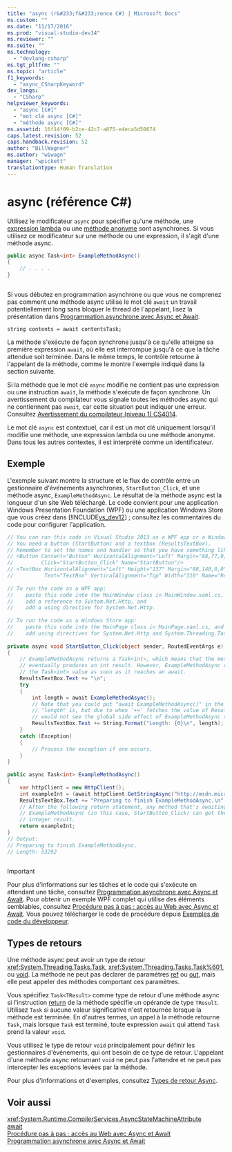 ```yaml
---
title: "async (r&#233;f&#233;rence C#) | Microsoft Docs"
ms.custom: ""
ms.date: "11/17/2016"
ms.prod: "visual-studio-dev14"
ms.reviewer: ""
ms.suite: ""
ms.technology: 
  - "devlang-csharp"
ms.tgt_pltfrm: ""
ms.topic: "article"
f1_keywords: 
  - "async_CSharpKeyword"
dev_langs: 
  - "CSharp"
helpviewer_keywords: 
  - "async [C#]"
  - "mot clé async [C#]"
  - "méthode async [C#]"
ms.assetid: 16f14f09-b2ce-42c7-a875-e4eca5d50674
caps.latest.revision: 52
caps.handback.revision: 52
author: "BillWagner"
ms.author: "wiwagn"
manager: "wpickett"
translationtype: Human Translation
---
```

# async (r&#233;f&#233;rence C#)
Utilisez le modificateur `async` pour spécifier qu'une méthode, une [expression lambda](../../../csharp/programming-guide/statements-expressions-operators/lambda-expressions.md) ou une [méthode anonyme](../../../csharp/programming-guide/statements-expressions-operators/anonymous-methods.md) sont asynchrones.  Si vous utilisez ce modificateur sur une méthode ou une expression, il s'agit d'une méthode async.  
  
```c#  
public async Task<int> ExampleMethodAsync()  
{  
    // . . . .  
}  
  
```  
  
 Si vous débutez en programmation asynchrone ou que vous ne comprenez pas comment une méthode async utilise le mot clé `await` un travail potentiellement long sans bloquer le thread de l'appelant, lisez la présentation dans [Programmation asynchrone avec Async et Await](../Topic/Asynchronous%20Programming%20with%20Async%20and%20Await%20\(C%23%20and%20Visual%20Basic\).md).  
  
```  
string contents = await contentsTask;  
```  
  
 La méthode s'exécute de façon synchrone jusqu'à ce qu'elle atteigne sa première expression `await`, où elle est interrompue jusqu'à ce que la tâche attendue soit terminée.  Dans le même temps, le contrôle retourne à l'appelant de la méthode, comme le montre l'exemple indiqué dans la section suivante.  
  
 Si la méthode que le mot clé `async` modifie ne contient pas une expression ou une instruction `await`, la méthode s'exécute de façon synchrone.  Un avertissement du compilateur vous signale toutes les méthodes async qui ne contiennent pas `await`, car cette situation peut indiquer une erreur.  Consultez [Avertissement du compilateur \(niveau 1\) CS4014](../../../csharp/language-reference/compiler-messages/cs4014.md).  
  
 Le mot clé `async` est contextuel, car il est un mot clé uniquement lorsqu'il modifie une méthode, une expression lambda ou une méthode anonyme.  Dans tous les autres contextes, il est interprété comme un identificateur.  
  
## Exemple  
 L'exemple suivant montre la structure et le flux de contrôle entre un gestionnaire d'événements asynchrones, `StartButton_Click`, et une méthode async, `ExampleMethodAsync`.  Le résultat de la méthode async est la longueur d'un site Web téléchargé.  Le code convient pour une application Windows Presentation Foundation \(WPF\) ou une application Windows Store que vous créez dans [!INCLUDE[vs_dev12](../../../csharp/getting-started/includes/vs_dev12_md.md)] ; consultez les commentaires du code pour configurer l'application.  
  
```c#  
// You can run this code in Visual Studio 2013 as a WPF app or a Windows Store app.  
// You need a button (StartButton) and a textbox (ResultsTextBox).  
// Remember to set the names and handler so that you have something like this:  
// <Button Content="Button" HorizontalAlignment="Left" Margin="88,77,0,0" VerticalAlignment="Top" Width="75"  
//         Click="StartButton_Click" Name="StartButton"/>  
// <TextBox HorizontalAlignment="Left" Height="137" Margin="88,140,0,0" TextWrapping="Wrap"   
//          Text="TextBox" VerticalAlignment="Top" Width="310" Name="ResultsTextBox"/>  
  
// To run the code as a WPF app:  
//    paste this code into the MainWindow class in MainWindow.xaml.cs,  
//    add a reference to System.Net.Http, and  
//    add a using directive for System.Net.Http.  
  
// To run the code as a Windows Store app:  
//    paste this code into the MainPage class in MainPage.xaml.cs, and  
//    add using directives for System.Net.Http and System.Threading.Tasks.  
  
private async void StartButton_Click(object sender, RoutedEventArgs e)  
{  
    // ExampleMethodAsync returns a Task<int>, which means that the method  
    // eventually produces an int result. However, ExampleMethodAsync returns  
    // the Task<int> value as soon as it reaches an await.  
    ResultsTextBox.Text += "\n";  
    try  
    {  
        int length = await ExampleMethodAsync();  
        // Note that you could put "await ExampleMethodAsync()" in the next line where  
        // "length" is, but due to when '+=' fetches the value of ResultsTextBox, you  
        // would not see the global side effect of ExampleMethodAsync setting the text.  
        ResultsTextBox.Text += String.Format("Length: {0}\n", length);  
    }  
    catch (Exception)  
    {  
        // Process the exception if one occurs.  
    }  
}  
  
public async Task<int> ExampleMethodAsync()  
{  
    var httpClient = new HttpClient();  
    int exampleInt = (await httpClient.GetStringAsync("http://msdn.microsoft.com")).Length;  
    ResultsTextBox.Text += "Preparing to finish ExampleMethodAsync.\n";  
    // After the following return statement, any method that's awaiting  
    // ExampleMethodAsync (in this case, StartButton_Click) can get the   
    // integer result.  
    return exampleInt;  
}  
// Output:  
// Preparing to finish ExampleMethodAsync.  
// Length: 53292  
  
```  
  
> [!IMPORTANT]
>  Pour plus d'informations sur les tâches et le code qui s'exécute en attendant une tâche, consultez [Programmation asynchrone avec Async et Await](../Topic/Asynchronous%20Programming%20with%20Async%20and%20Await%20\(C%23%20and%20Visual%20Basic\).md).  Pour obtenir un exemple WPF complet qui utilise des éléments semblables, consultez [Procédure pas à pas : accès au Web avec Async et Await](../Topic/Walkthrough:%20Accessing%20the%20Web%20by%20Using%20Async%20and%20Await%20\(C%23%20and%20Visual%20Basic\).md).  Vous pouvez télécharger le code de procédure depuis [Exemples de code du développeur](http://go.microsoft.com/fwlink/?LinkId=255191).  
  
## Types de retours  
 Une méthode async peut avoir un type de retour <xref:System.Threading.Tasks.Task>, <xref:System.Threading.Tasks.Task%601>, ou [void](../../../csharp/language-reference/keywords/void.md).  La méthode ne peut pas déclarer de paramètres [ref](../../../csharp/language-reference/keywords/ref.md) ou [out](../../../csharp/language-reference/keywords/out.md), mais elle peut appeler des méthodes comportant ces paramètres.  
  
 Vous spécifiez `Task<TResult>` comme type de retour d'une méthode async si l'instruction [return](../../../csharp/language-reference/keywords/return.md) de la méthode spécifie un opérande de type `TResult`.  Utilisez `Task` si aucune valeur significative n'est retournée lorsque la méthode est terminée.  En d'autres termes, un appel à la méthode retourne `Task`, mais lorsque `Task` est terminé, toute expression `await` qui attend `Task` prend la valeur `void`.  
  
 Vous utilisez le type de retour `void` principalement pour définir les gestionnaires d'événements, qui ont besoin de ce type de retour.  L'appelant d'une méthode async retournant `void` ne peut pas l'attendre et ne peut pas intercepter les exceptions levées par la méthode.  
  
 Pour plus d'informations et d'exemples, consultez [Types de retour Async](../Topic/Async%20Return%20Types%20\(C%23%20and%20Visual%20Basic\).md).  
  
## Voir aussi  
 <xref:System.Runtime.CompilerServices.AsyncStateMachineAttribute>   
 [await](../../../csharp/language-reference/keywords/await.md)   
 [Procédure pas à pas : accès au Web avec Async et Await](../Topic/Walkthrough:%20Accessing%20the%20Web%20by%20Using%20Async%20and%20Await%20\(C%23%20and%20Visual%20Basic\).md)   
 [Programmation asynchrone avec Async et Await](../Topic/Asynchronous%20Programming%20with%20Async%20and%20Await%20\(C%23%20and%20Visual%20Basic\).md)
